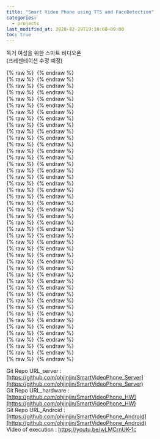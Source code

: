 ```yaml
---
title: "Smart Video Phone using TTS and FaceDetection"
categories: 
  - projects
last_modified_at: 2020-02-29T19:10:00+09:00
toc: true
---
```


독거 여성을 위한 스마트 비디오폰<br/>
(프레젠테이션 수정 예정)<br/>

{% raw %} <img src="https://ohjinjin.github.io/assets/images/20200227smartvideophone/1.JPG" alt=""> {% endraw %}<br/>
{% raw %} <img src="https://ohjinjin.github.io/assets/images/20200227smartvideophone/2.JPG" alt=""> {% endraw %}<br/>
{% raw %} <img src="https://ohjinjin.github.io/assets/images/20200227smartvideophone/3.JPG" alt=""> {% endraw %}<br/>
{% raw %} <img src="https://ohjinjin.github.io/assets/images/20200227smartvideophone/4.JPG" alt=""> {% endraw %}<br/>
{% raw %} <img src="https://ohjinjin.github.io/assets/images/20200227smartvideophone/5.JPG" alt=""> {% endraw %}<br/>
{% raw %} <img src="https://ohjinjin.github.io/assets/images/20200227smartvideophone/6.JPG" alt=""> {% endraw %}<br/>
{% raw %} <img src="https://ohjinjin.github.io/assets/images/20200227smartvideophone/7.JPG" alt=""> {% endraw %}<br/>
{% raw %} <img src="https://ohjinjin.github.io/assets/images/20200227smartvideophone/8.JPG" alt=""> {% endraw %}<br/>
{% raw %} <img src="https://ohjinjin.github.io/assets/images/20200227smartvideophone/9.JPG" alt=""> {% endraw %}<br/>
{% raw %} <img src="https://ohjinjin.github.io/assets/images/20200227smartvideophone/10.JPG" alt=""> {% endraw %}<br/>
{% raw %} <img src="https://ohjinjin.github.io/assets/images/20200227smartvideophone/11.JPG" alt=""> {% endraw %}<br/>
{% raw %} <img src="https://ohjinjin.github.io/assets/images/20200227smartvideophone/12.JPG" alt=""> {% endraw %}<br/>
{% raw %} <img src="https://ohjinjin.github.io/assets/images/20200227smartvideophone/13.JPG" alt=""> {% endraw %}<br/>
{% raw %} <img src="https://ohjinjin.github.io/assets/images/20200227smartvideophone/14.JPG" alt=""> {% endraw %}<br/>
{% raw %} <img src="https://ohjinjin.github.io/assets/images/20200227smartvideophone/15.JPG" alt=""> {% endraw %}<br/>
{% raw %} <img src="https://ohjinjin.github.io/assets/images/20200227smartvideophone/16.JPG" alt=""> {% endraw %}<br/>
{% raw %} <img src="https://ohjinjin.github.io/assets/images/20200227smartvideophone/17.JPG" alt=""> {% endraw %}<br/>
{% raw %} <img src="https://ohjinjin.github.io/assets/images/20200227smartvideophone/18.JPG" alt=""> {% endraw %}<br/>
{% raw %} <img src="https://ohjinjin.github.io/assets/images/20200227smartvideophone/19.JPG" alt=""> {% endraw %}<br/>
{% raw %} <img src="https://ohjinjin.github.io/assets/images/20200227smartvideophone/20.JPG" alt=""> {% endraw %}<br/>
{% raw %} <img src="https://ohjinjin.github.io/assets/images/20200227smartvideophone/21.JPG" alt=""> {% endraw %}<br/>
{% raw %} <img src="https://ohjinjin.github.io/assets/images/20200227smartvideophone/22.JPG" alt=""> {% endraw %}<br/>
{% raw %} <img src="https://ohjinjin.github.io/assets/images/20200227smartvideophone/23.JPG" alt=""> {% endraw %}<br/>
{% raw %} <img src="https://ohjinjin.github.io/assets/images/20200227smartvideophone/24.JPG" alt=""> {% endraw %}<br/>
{% raw %} <img src="https://ohjinjin.github.io/assets/images/20200227smartvideophone/25.JPG" alt=""> {% endraw %}<br/>
{% raw %} <img src="https://ohjinjin.github.io/assets/images/20200227smartvideophone/26.JPG" alt=""> {% endraw %}<br/>
{% raw %} <img src="https://ohjinjin.github.io/assets/images/20200227smartvideophone/27.JPG" alt=""> {% endraw %}<br/>
{% raw %} <img src="https://ohjinjin.github.io/assets/images/20200227smartvideophone/28.JPG" alt=""> {% endraw %}<br/>
{% raw %} <img src="https://ohjinjin.github.io/assets/images/20200227smartvideophone/29.JPG" alt=""> {% endraw %}<br/>
{% raw %} <img src="https://ohjinjin.github.io/assets/images/20200227smartvideophone/30.JPG" alt=""> {% endraw %}<br/>
{% raw %} <img src="https://ohjinjin.github.io/assets/images/20200227smartvideophone/31.JPG" alt=""> {% endraw %}<br/>
{% raw %} <img src="https://ohjinjin.github.io/assets/images/20200227smartvideophone/32.JPG" alt=""> {% endraw %}<br/>
{% raw %} <img src="https://ohjinjin.github.io/assets/images/20200227smartvideophone/33.JPG" alt=""> {% endraw %}<br/>
{% raw %} <img src="https://ohjinjin.github.io/assets/images/20200227smartvideophone/34.JPG" alt=""> {% endraw %}<br/>
{% raw %} <img src="https://ohjinjin.github.io/assets/images/20200227smartvideophone/35.JPG" alt=""> {% endraw %}<br/>
{% raw %} <img src="https://ohjinjin.github.io/assets/images/20200227smartvideophone/36.JPG" alt=""> {% endraw %}<br/>
{% raw %} <img src="https://ohjinjin.github.io/assets/images/20200227smartvideophone/37.JPG" alt=""> {% endraw %}<br/>
{% raw %} <img src="https://ohjinjin.github.io/assets/images/20200227smartvideophone/38.JPG" alt=""> {% endraw %}<br/>
{% raw %} <img src="https://ohjinjin.github.io/assets/images/20200227smartvideophone/39.JPG" alt=""> {% endraw %}<br/>
{% raw %} <img src="https://ohjinjin.github.io/assets/images/20200227smartvideophone/40.JPG" alt=""> {% endraw %}<br/>
{% raw %} <img src="https://ohjinjin.github.io/assets/images/20200227smartvideophone/41.JPG" alt=""> {% endraw %}<br/>
{% raw %} <img src="https://ohjinjin.github.io/assets/images/20200227smartvideophone/42.JPG" alt=""> {% endraw %}<br/>
{% raw %} <img src="https://ohjinjin.github.io/assets/images/20200227smartvideophone/43.JPG" alt=""> {% endraw %}<br/>
{% raw %} <img src="https://ohjinjin.github.io/assets/images/20200227smartvideophone/44.JPG" alt=""> {% endraw %}<br/>
{% raw %} <img src="https://ohjinjin.github.io/assets/images/20200227smartvideophone/45.JPG" alt=""> {% endraw %}<br/>

Git Repo URL_server : [https://github.com/ohjinjin/SmartVideoPhone_Server](https://github.com/ohjinjin/SmartVideoPhone_Server)
<br/>Git Repo URL_hardware : [https://github.com/ohjinjin/SmartVideoPhone_HW](https://github.com/ohjinjin/SmartVideoPhone_HW)
<br/>Git Repo URL_Android : [https://github.com/ohjinjin/SmartVideoPhone_Android](https://github.com/ohjinjin/SmartVideoPhone_Android)
<br/>Video of execution : https://youtu.be/wLMCrnUK-1c
<br/>
